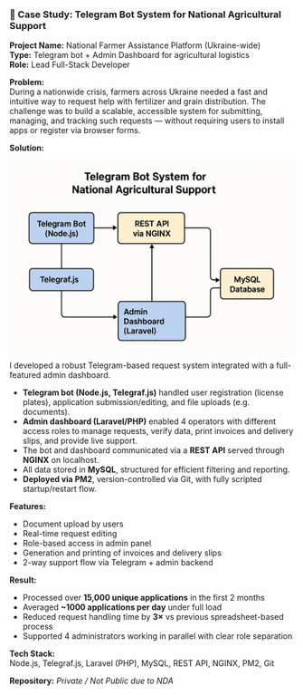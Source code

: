 ### 🧾 Case Study: Telegram Bot System for National Agricultural Support

**Project Name:** National Farmer Assistance Platform (Ukraine-wide)  
**Type:** Telegram bot + Admin Dashboard for agricultural logistics  
**Role:** Lead Full-Stack Developer

**Problem:**  
During a nationwide crisis, farmers across Ukraine needed a fast and intuitive way to request help with fertilizer and grain distribution. The challenge was to build a scalable, accessible system for submitting, managing, and tracking such requests — without requiring users to install apps or register via browser forms.

**Solution:**

![System Architecture Diagram](./telegram-agro-architecture.png)

I developed a robust Telegram-based request system integrated with a full-featured admin dashboard.

- **Telegram bot (Node.js, Telegraf.js)** handled user registration (license plates), application submission/editing, and file uploads (e.g. documents).
- **Admin dashboard (Laravel/PHP)** enabled 4 operators with different access roles to manage requests, verify data, print invoices and delivery slips, and provide live support.
- The bot and dashboard communicated via a **REST API** served through **NGINX** on localhost.
- All data stored in **MySQL**, structured for efficient filtering and reporting.
- **Deployed via PM2**, version-controlled via Git, with fully scripted startup/restart flow.

**Features:**

- Document upload by users
- Real-time request editing
- Role-based access in admin panel
- Generation and printing of invoices and delivery slips
- 2-way support flow via Telegram + admin backend

**Result:**

- Processed over **15,000 unique applications** in the first 2 months
- Averaged **~1000 applications per day** under full load
- Reduced request handling time by **3×** vs previous spreadsheet-based process
- Supported 4 administrators working in parallel with clear role separation

**Tech Stack:**  
Node.js, Telegraf.js, Laravel (PHP), MySQL, REST API, NGINX, PM2, Git

**Repository:** _Private / Not Public due to NDA_
